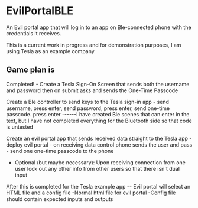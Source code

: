 # EvilPortalBLE
An Evil portal app that will log in to an app on Ble-connected phone with the credentials it receives.

This is a current work in progress and for demonstration purposes, I am using Tesla as an example company 

## Game plan is

Completed! - Create a Tesla Sign-On Screen that sends both the username and password then on submit asks and sends the One-Time Passcode

Create a Ble controller to send keys to the Tesla sign-in app
	- send username, press enter, send password, press enter, send one-time passcode. press enter
 ------I have created Ble scenes that can enter in the text, but I have not completed everything for the Bluetooth side so that code is untested
 
Create an evil portal app that sends received data straight to the Tesla app
	- deploy evil portal
	- on receiving data control phone sends the user and pass
	- send one one-time passcode to the phone
  - Optional (but maybe necessary): Upon receiving connection from one user lock out any other info from other users so that there isn't dual input


After this is completed for the Tesla example app 
-- Evil portal will select an HTML file and a config file
  -Normal html file for evil portal
  -Config file should contain expected inputs and outputs
